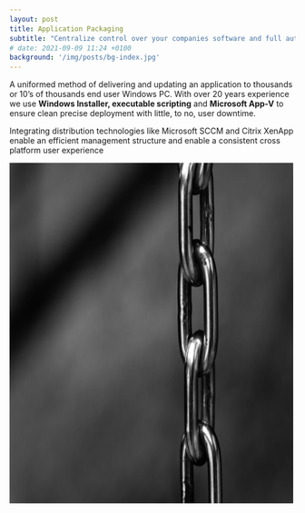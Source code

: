 ```yaml
---
layout: post
title: Application Packaging
subtitle: "Centralize control over your companies software and full automate its installation"
# date: 2021-09-09 11:24 +0100
background: '/img/posts/bg-index.jpg'
---
```

<p>A uniformed method of delivering and updating an application to thousands or 10’s of thousands end user Windows PC. With over 20 years experience we use <b>Windows Installer, executable scripting</b> and <b>Microsoft App-V</b> to ensure clean precise deployment with little, to no, user downtime. </p>
<p>Integrating distribution technologies like Microsoft SCCM and Citrix XenApp enable an efficient management structure and enable a consistent cross platform user experience</p>

<p>
<img src="/img/posts/chain.jpg" alt="Linking Chain" width="500" height="600"> 
<p>
